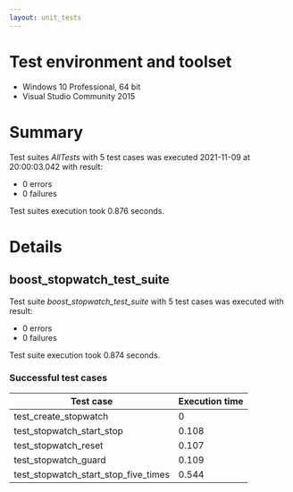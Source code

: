 ```yaml
---
layout: unit_tests
---
```


# Test environment and toolset 

* Windows 10 Professional, 64 bit
* Visual Studio Community 2015

# Summary

Test suites *AllTests* with 5 test cases was executed 2021-11-09 at 20:00:03.042 with result:

* 0 errors
* 0 failures

Test suites execution took 0.876 seconds.

# Details

## boost_stopwatch_test_suite

Test suite *boost_stopwatch_test_suite* with 5 test cases was executed with result:

* 0 errors
* 0 failures

Test suite execution took 0.874 seconds.

### Successful test cases

Test case|Execution time
-|-
test_create_stopwatch | 0
test_stopwatch_start_stop | 0.108
test_stopwatch_reset | 0.107
test_stopwatch_guard | 0.109
test_stopwatch_start_stop_five_times | 0.544
